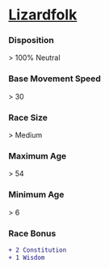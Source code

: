 # **[Lizardfolk](https://www.dndbeyond.com/races/lizardfolk)**
### **Disposition**
\> 100% Neutral
### **Base Movement Speed**
\> 30
### **Race Size**
\> Medium
### **Maximum Age**
\> 54
### **Minimum Age**
\> 6
### **Race Bonus**
```diff
+ 2 Constitution
+ 1 Wisdom
```
